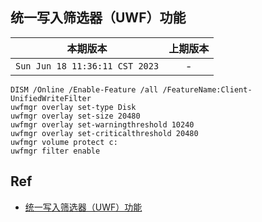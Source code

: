 ## 统一写入筛选器（UWF）功能

|本期版本| 上期版本
|:---:|:---:
`Sun Jun 18 11:36:11 CST 2023` | -

```
DISM /Online /Enable-Feature /all /FeatureName:Client-UnifiedWriteFilter
uwfmgr overlay set-type Disk
uwfmgr overlay set-size 20480
uwfmgr overlay set-warningthreshold 10240
uwfmgr overlay set-criticalthreshold 20480
uwfmgr volume protect c:
uwfmgr filter enable
```


## Ref

* [统一写入筛选器（UWF）功能](https://docs.microsoft.com/zh-cn/windows-hardware/customize/enterprise/unified-write-filter)